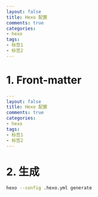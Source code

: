 ```yaml
---
layout: false
title: Hexo 配置
comments: true
categories:
- hexo
tags:
- 标签1
- 标签2
---
```


# 1. Front-matter

```yml
---
layout: false
title: Hexo 配置
comments: true
categories:
- hexo
tags:
- 标签1
- 标签2
---
```

# 2. 生成

```sh
hexo --config .hexo.yml generate
```
